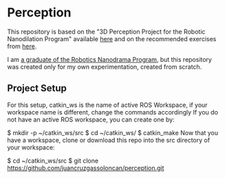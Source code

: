 
# Perception

This repository is based on the "3D Perception Project for the Robotic Nanodilation Program" available [here](https://github.com/udacity/RoboND-Perception-Project.git) and on the recommended exercises from [here](https://github.com/udacity/RoboND-Perception-Exercises.git).

I am [a graduate of the Robotics Nanodrama Program](https://confirm.udacity.com/FVFNTWJL), but this repository was created only for my own experimentation, created from scratch.

## Project Setup

For this setup, catkin_ws is the name of active ROS Workspace, if your workspace name is different, change the commands accordingly If you do not have an active ROS workspace, you can create one by:

$ mkdir -p ~/catkin_ws/src
$ cd ~/catkin_ws/
$ catkin_make
Now that you have a workspace, clone or download this repo into the src directory of your workspace:

$ cd ~/catkin_ws/src
$ git clone https://github.com/juancruzgassoloncan/perception.git
